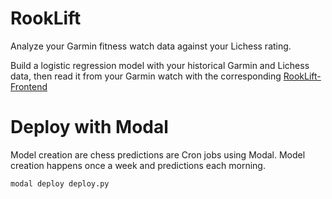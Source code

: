 # RookLift

Analyze your Garmin fitness watch data against your Lichess rating.

Build a logistic regression model with your historical Garmin and Lichess data, then read it from your Garmin watch with the corresponding [RookLift-Frontend](https://github.com/dmvaldman/Rooklift-frontend)

# Deploy with Modal

Model creation are chess predictions are Cron jobs using Modal. Model creation happens once a week and predictions each morning.

```
modal deploy deploy.py
```